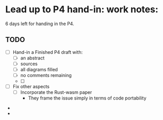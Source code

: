 Lead up to P4 hand-in: work notes: 
==========================


6 days left for handing in the P4. 





TODO
----
- [ ] Hand-in a Finished P4 draft with: 
  - [ ] an abstract 
  - [ ] sources
  - [ ] all diagrams filled
  - [ ] no comments remaining
  - [ ] 

- [ ] Fix other aspects
  - [ ] Incorporate the Rust-wasm paper
     - They frame the issue simply in terms of code portability
     

* 
* 









